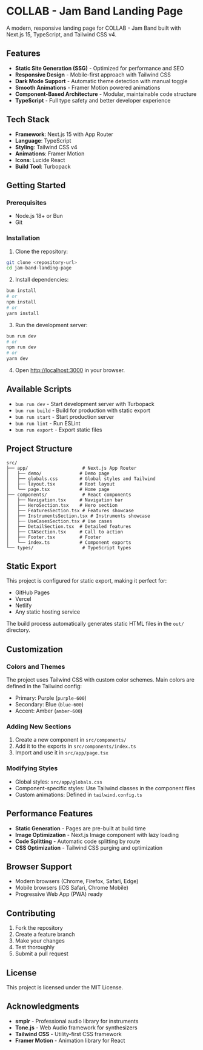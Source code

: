 # COLLAB - Jam Band Landing Page

A modern, responsive landing page for COLLAB - Jam Band built with Next.js 15, TypeScript, and Tailwind CSS v4.

## Features

- **Static Site Generation (SSG)** - Optimized for performance and SEO
- **Responsive Design** - Mobile-first approach with Tailwind CSS
- **Dark Mode Support** - Automatic theme detection with manual toggle
- **Smooth Animations** - Framer Motion powered animations
- **Component-Based Architecture** - Modular, maintainable code structure
- **TypeScript** - Full type safety and better developer experience

## Tech Stack

- **Framework**: Next.js 15 with App Router
- **Language**: TypeScript
- **Styling**: Tailwind CSS v4
- **Animations**: Framer Motion
- **Icons**: Lucide React
- **Build Tool**: Turbopack

## Getting Started

### Prerequisites

- Node.js 18+ or Bun
- Git

### Installation

1. Clone the repository:
```bash
git clone <repository-url>
cd jam-band-landing-page
```

2. Install dependencies:
```bash
bun install
# or
npm install
# or
yarn install
```

3. Run the development server:
```bash
bun run dev
# or
npm run dev
# or
yarn dev
```

4. Open [http://localhost:3000](http://localhost:3000) in your browser.

## Available Scripts

- `bun run dev` - Start development server with Turbopack
- `bun run build` - Build for production with static export
- `bun run start` - Start production server
- `bun run lint` - Run ESLint
- `bun run export` - Export static files

## Project Structure

```
src/
├── app/                    # Next.js App Router
│   ├── demo/              # Demo page
│   ├── globals.css        # Global styles and Tailwind
│   ├── layout.tsx         # Root layout
│   └── page.tsx           # Home page
├── components/             # React components
│   ├── Navigation.tsx     # Navigation bar
│   ├── HeroSection.tsx    # Hero section
│   ├── FeaturesSection.tsx # Features showcase
│   ├── InstrumentsSection.tsx # Instruments showcase
│   ├── UseCasesSection.tsx # Use cases
│   ├── DetailSection.tsx  # Detailed features
│   ├── CTASection.tsx     # Call to action
│   ├── Footer.tsx         # Footer
│   └── index.ts           # Component exports
└── types/                  # TypeScript types
```

## Static Export

This project is configured for static export, making it perfect for:

- GitHub Pages
- Vercel
- Netlify
- Any static hosting service

The build process automatically generates static HTML files in the `out/` directory.

## Customization

### Colors and Themes

The project uses Tailwind CSS with custom color schemes. Main colors are defined in the Tailwind config:

- Primary: Purple (`purple-600`)
- Secondary: Blue (`blue-600`)
- Accent: Amber (`amber-600`)

### Adding New Sections

1. Create a new component in `src/components/`
2. Add it to the exports in `src/components/index.ts`
3. Import and use it in `src/app/page.tsx`

### Modifying Styles

- Global styles: `src/app/globals.css`
- Component-specific styles: Use Tailwind classes in the component files
- Custom animations: Defined in `tailwind.config.ts`

## Performance Features

- **Static Generation** - Pages are pre-built at build time
- **Image Optimization** - Next.js Image component with lazy loading
- **Code Splitting** - Automatic code splitting by route
- **CSS Optimization** - Tailwind CSS purging and optimization

## Browser Support

- Modern browsers (Chrome, Firefox, Safari, Edge)
- Mobile browsers (iOS Safari, Chrome Mobile)
- Progressive Web App (PWA) ready

## Contributing

1. Fork the repository
2. Create a feature branch
3. Make your changes
4. Test thoroughly
5. Submit a pull request

## License

This project is licensed under the MIT License.

## Acknowledgments

- **smplr** - Professional audio library for instruments
- **Tone.js** - Web Audio framework for synthesizers
- **Tailwind CSS** - Utility-first CSS framework
- **Framer Motion** - Animation library for React
